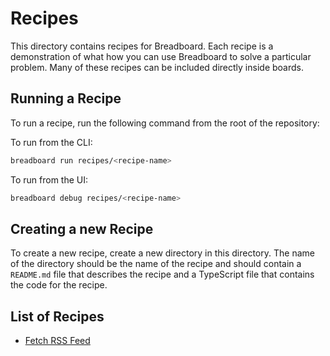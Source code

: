 # Recipes

This directory contains recipes for Breadboard. Each recipe is a demonstration of what how you can use Breadboard to solve a particular problem. Many of these recipes can be included directly inside boards.

## Running a Recipe

To run a recipe, run the following command from the root of the repository:

To run from the CLI:

```bash
breadboard run recipes/<recipe-name>
```

To run from the UI:

```bash
breadboard debug recipes/<recipe-name>
```

## Creating a new Recipe

To create a new recipe, create a new directory in this directory. The name of the directory should be the name of the recipe and should contain a `README.md` file that describes the recipe and a TypeScript file that contains the code for the recipe.

## List of Recipes

- [Fetch RSS Feed](./use-case/fetch-rss/README.md)
